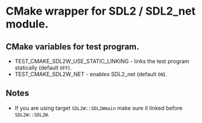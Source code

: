 # CMake wrapper for SDL2 / SDL2_net module.

## CMake variables for test program.
- TEST_CMAKE_SDL2W_USE_STATIC_LINKING - links the test program statically (default `OFF`).
- TEST_CMAKE_SDL2W_NET - enables SDL2_net (default `ON`).

## Notes
- If you are using target `SDL2W::SDL2Wmain` make sure it linked before `SDL2W::SDL2W`.
